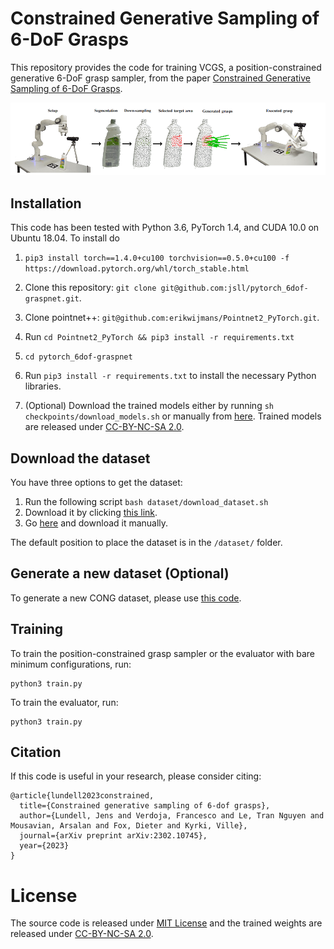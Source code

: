 # Constrained Generative Sampling of 6-DoF Grasps

This repository provides the code for training VCGS, a position-constrained generative 6-DoF grasp sampler, from the paper [Constrained Generative Sampling of 6-DoF Grasps](https://arxiv.org/pdf/2302.10745.pdf).

![example](files/overview.png) 


## Installation

This code has been tested with Python 3.6, PyTorch 1.4, and CUDA 10.0 on Ubuntu
18.04. To install do

1) `pip3 install torch==1.4.0+cu100 torchvision==0.5.0+cu100 -f https://download.pytorch.org/whl/torch_stable.html`

2) Clone this repository: `git clone git@github.com:jsll/pytorch_6dof-graspnet.git`.

3) Clone pointnet++: `git@github.com:erikwijmans/Pointnet2_PyTorch.git`.

4) Run `cd Pointnet2_PyTorch && pip3 install -r requirements.txt`

5) `cd pytorch_6dof-graspnet`

6) Run `pip3 install -r requirements.txt` to install the necessary Python libraries.

7) (Optional) Download the trained models either by running `sh
   checkpoints/download_models.sh` or manually from [here](). Trained
   models are released under [CC-BY-NC-SA 2.0](TRAINED_MODEL_LICENSE).

## Download the dataset

You have three options to get the dataset:
1. Run the following script `bash dataset/download_dataset.sh`
2. Download it by clicking [this link](https://huggingface.co/datasets/jens-lundell/cong/resolve/main/full_dataset.zip). 
3. Go [here](https://huggingface.co/datasets/jens-lundell/cong) and download it manually.

The default position to place the dataset is in the `/dataset/` folder.

## Generate a new dataset (Optional)

To generate a new CONG dataset, please use [this code](https://github.com/jsll/CONG).

## Training

To train the position-constrained grasp sampler or the evaluator with bare minimum configurations, run:

```shell
python3 train.py 
```

To train the evaluator, run:

```shell
python3 train.py 
```


## Citation

If this code is useful in your research, please consider citing:

```
@article{lundell2023constrained,
  title={Constrained generative sampling of 6-dof grasps},
  author={Lundell, Jens and Verdoja, Francesco and Le, Tran Nguyen and Mousavian, Arsalan and Fox, Dieter and Kyrki, Ville},
  journal={arXiv preprint arXiv:2302.10745},
  year={2023}
}
```

# License

The source code is released under [MIT License](LICENSE) and the trained weights are released under [CC-BY-NC-SA 2.0](TRAINED_MODEL_LICENSE).
